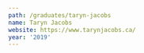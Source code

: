 ```yaml
---
path: /graduates/taryn-jacobs
name: Taryn Jacobs
website: https://www.tarynjacobs.ca/
year: '2019'
---
```

